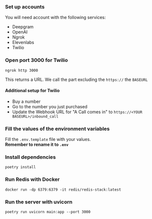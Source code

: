 ### Set up accounts
You will need account with the following services: 
- Deepgram
- OpenAI 
- Ngrok
- Elevenlabs 
- Twilio 

### Open port 3000 for Twilio 
```
ngrok http 3000
```
This returns a URL. We call the part excluding the `https://`  the `BASEURL` 

#### Additional setup for Twilio 
- Buy a number 
- Go to the number you just purchased
- Update the Webhook URL for "A Call comes in" to `https://<YOUR BASEURL>/inbound_call`

### Fill the values of the environment variables 
Fill the `.env.template` file with your values. <br>
**Remember to rename it to `.env`**

### Install dependencies
```
poetry install
```

### Run Redis with Docker
```
docker run -dp 6379:6379 -it redis/redis-stack:latest
```

### Run the server with uvicorn 
```
poetry run uvicorn main:app --port 3000
```
